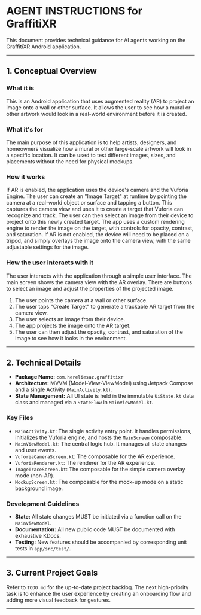 # AGENT INSTRUCTIONS for GraffitiXR

This document provides technical guidance for AI agents working on the GraffitiXR Android application.

---

## **1. Conceptual Overview**

### **What it is**
This is an Android application that uses augmented reality (AR) to project an image onto a wall or other surface. It allows the user to see how a mural or other artwork would look in a real-world environment before it is created.

### **What it's for**
The main purpose of this application is to help artists, designers, and homeowners visualize how a mural or other large-scale artwork will look in a specific location. It can be used to test different images, sizes, and placements without the need for physical mockups.

### **How it works**
If AR is enabled, the application uses the device's camera and the Vuforia Engine. The user can create an "Image Target" at runtime by pointing the camera at a real-world object or surface and tapping a button. This captures the camera view and uses it to create a target that Vuforia can recognize and track. The user can then select an image from their device to project onto this newly created target. The app uses a custom rendering engine to render the image on the target, with controls for opacity, contrast, and saturation. If AR is not enabled, the device will need to be placed on a tripod, and simply overlays the image onto the camera view, with the same adjustable settings for the image.

### **How the user interacts with it**
The user interacts with the application through a simple user interface. The main screen shows the camera view with the AR overlay. There are buttons to select an image and adjust the properties of the projected image.

1) The user points the camera at a wall or other surface.
2) The user taps "Create Target" to generate a trackable AR target from the camera view.
3) The user selects an image from their device.
4) The app projects the image onto the AR target.
5) The user can then adjust the opacity, contrast, and saturation of the image to see how it looks in the environment.

---

## **2. Technical Details**

-   **Package Name:** `com.hereliesaz.graffitixr`
-   **Architecture:** MVVM (Model-View-ViewModel) using Jetpack Compose and a single Activity (`MainActivity.kt`).
-   **State Management:** All UI state is held in the immutable `UiState.kt` data class and managed via a `StateFlow` in `MainViewModel.kt`.

### **Key Files**
-   `MainActivity.kt`: The single activity entry point. It handles permissions, initializes the Vuforia engine, and hosts the `MainScreen` composable.
-   `MainViewModel.kt`: The central logic hub. It manages all state changes and user events.
-   `VuforiaCameraScreen.kt`: The composable for the AR experience.
-   `VuforiaRenderer.kt`: The renderer for the AR experience.
-   `ImageTraceScreen.kt`: The composable for the simple camera overlay mode (non-AR).
-   `MockupScreen.kt`: The composable for the mock-up mode on a static background image.

### **Development Guidelines**
-   **State:** All state changes MUST be initiated via a function call on the `MainViewModel`.
-   **Documentation:** All new public code MUST be documented with exhaustive KDocs.
-   **Testing:** New features should be accompanied by corresponding unit tests in `app/src/test/`.

---

## **3. Current Project Goals**

Refer to `TODO.md` for the up-to-date project backlog. The next high-priority task is to enhance the user experience by creating an onboarding flow and adding more visual feedback for gestures.

---

